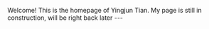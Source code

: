 Welcome! This is the homepage of Yingjun Tian.
My page is still in construction, will be right back later ---
